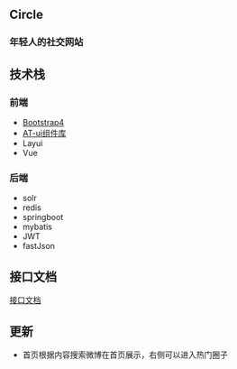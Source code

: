 ## Circle
### 年轻人的社交网站




## 技术栈

### 前端
- [Bootstrap4](https://code.z01.com/v4/)
- [AT-ui组件库](https://at-ui.github.io/at-ui/#/zh)
- Layui
- Vue


### 后端
- solr
- redis
- springboot
- mybatis
- JWT
- fastJson


## 接口文档
[接口文档](https://www.showdoc.cc/491008000901712)

## 更新
- 首页根据内容搜索微博在首页展示，右侧可以进入热门圈子